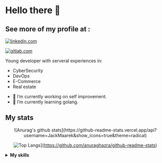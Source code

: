 <div align="left">
<h1>Hello there 👋</h1>
 

<h2>See more of my profile at :</h2>
<span style="display:inline;">

<a href ="https://www.linkedin.com/in/jacques-maarek-384b23116/"><img src="https://img.shields.io/badge/linkedin-%230077B5.svg?&style=for-the-badge&logo=linkedin&logoColor=white" alt="linkedin.com"/></a>

<a href="https://gitlab.com/JackMaarek"/><img src="https://img.shields.io/badge/gitlab-%23330f63.svg?&style=for-the-badge&logo=gitlab&logoColor=white" alt="gitlab.com" ></a>
  
<p>Young developer with serveral experiences in:</p>
  <ul>
    <li>CyberSecurity</li>
    <li>DevOps</li>
    <li>E-Commerce</li>
    <li>Real estate</li>
  </ul>

</span>

- 🔭 I’m currently working on self improvement.
- 🌱 I’m currently learning golang.

<h2> My stats </h2>
 <div align="center">
  ![Anurag's github stats](https://github-readme-stats.vercel.app/api?username=JackMaarek&show_icons=true&theme=radical)

  ![Top Langs](https://github-readme-stats.vercel.app/api/top-langs/?username=JackMaarek&layout=compact&theme=radical&hide=javascript,html,css)](https://github.com/anuraghazra/github-readme-stats)
 </div>
</div>

<details>	
  <summary><b>My skills</b></summary>

  <br />
  <img alt="AWS" src="https://img.shields.io/badge/aws-FF9900.svg?&style=for-the-badge&logo=amazon&logoColor=white"/>
  <img alt="Terraform" src="https://img.shields.io/badge/Terraform-ffffff.svg?&style=for-the-badge&logo=terraform&logoColor=purple"/>
  <img alt="Go" src="https://img.shields.io/badge/go-%2300ADD8.svg?&style=for-the-badge&logo=go&logoColor=white"/>
  <img alt="PHP" src="https://img.shields.io/badge/php-%23777BB4.svg?&style=for-the-badge&logo=php&logoColor=white"/>
  <img alt="Elixir" src="https://img.shields.io/badge/Elixir-553764.svg?&style=for-the-badge&logo=elixir&logoColor=white"/>
  <img alt="JavaScript" src="https://img.shields.io/badge/javascript-%23323330.svg?&style=for-the-badge&logo=javascript&logoColor=%23F7DF1E"/>
  <img alt="Docker" src="https://img.shields.io/badge/docker-%230db7ed.svg?&style=for-the-badge&logo=docker&logoColor=white"/>
  <img alt="SonarQube" src="https://img.shields.io/badge/SonarQube-4c9bd6.svg?&style=for-the-badge&logo=sonarqube&logoColor=white"/>
  <img alt="Git" src="https://img.shields.io/badge/git-%23F05033.svg?&style=for-the-badge&logo=git&logoColor=white"/>
  <img alt="KaliLinux" src="https://img.shields.io/badge/Kali_Linux-527d97.svg?&style=for-the-badge&logo=kali-linux&logoColor=white"/>
  <img alt="Raspberry Pi" src="https://img.shields.io/badge/-RaspberryPi-C51A4A?style=for-the-badge&logo=Raspberry-Pi"/>
  <img alt="Atlassian" src="https://img.shields.io/badge/JIRA_&_CONFLUENCE-004fc6.svg?&style=for-the-badge&logo=atlassian&logoColor=white"/>
</details>
